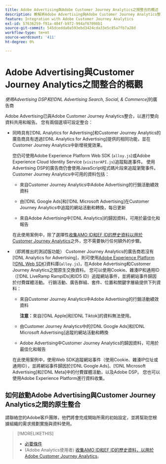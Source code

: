 ```yaml
---
title: Adobe Advertising與Adobe Customer Journey Analytics之間整合的概述
description: 瞭解將Adobe Advertising與Adobe Customer Journey Analytics整合的選項。
feature: Integration with Adobe Customer Journey Analytics
exl-id: 57636259-f91a-404f-b972-994af67098b1
source-git-commit: 545dcedda0a593ebd3424cda33e5c85a7fb7a28d
workflow-type: tm+mt
source-wordcount: '411'
ht-degree: 0%

---
```


# Adobe Advertising與Customer Journey Analytics之間整合的概觀

<!-- title? If I change, change refs throughout -->

*使用Advertising DSP和[!DNL Advertising Search, Social, & Commerce]*&#x200B;的廣告商

Adobe Advertising已與Adobe Customer Journey Analytics整合，以進行雙向資料共用和報告。 您有兩個選項可設定整合：

* 同時具有[!DNL Analytics for Advertising]和Customer Journey Analytics的廣告商具有透過[!DNL Analytics for Advertising]提供的相同功能，並在Customer Journey Analytics中新增視覺效果。

  您仍可使用Adobe Experience Platform Web SDK (`alloy.js`)或Adobe Experience Cloud Identity Service (`visitorAPI.js`)追蹤點進事件。 使用Advertising DSP的廣告商仍會使用JavaScript程式碼片段來追蹤瀏覽事件。 Customer Journey Analytics中可用的資料包括：

   * 來自Customer Journey Analytics中Adobe Advertising的行銷活動績效資料

   * 由[!DNL Google Ads]和[!DNL Microsoft Advertising]在Customer Journey Analytics中追蹤的網站活動和轉換，每日更新

   * 來自Adobe Advertising中[!DNL Analytics]的歸因資料，可用於最佳化和報告

  在此使用案例中，除了選擇性[收集AMO ID和EF ID的歷史資料以用於Customer Journey Analytics](/help/integrations/analytics/rvars-to-evars.md)之外，您不需要執行任何額外的步驟。

* （即將推出的測試版功能） Customer Journey Analytics的廣告商若沒有[!DNL Analytics for Advertising]，則可使用[Adobe Experience Platform [!DNL Web SDK]](https://experienceleague.adobe.com/docs/experience-platform/edge/home.html)資料庫(`alloy.js`)，在Adobe Advertising和Customer Journey Analytics之間原生交換資料。 您可以使用Cookie、雜湊IP和通用ID （[!DNL LiveRamp RampIDs]和ID5 ID）追蹤網站事件，並將網站事件歸因於付費媒體活動。 行銷活動、廣告群組、套件、位置和關鍵字層級提供下列資料：

   * 來自Customer Journey Analytics中Adobe Advertising的行銷活動績效資料

     **注意：**&#x200B;來自[!DNL Apple]和[!DNL Tiktok]的資料無法使用。

   * 由Customer Journey Analytics中的[!DNL Google Ads]和[!DNL Microsoft Advertising]追蹤的網站活動和轉換

   * Adobe Advertising中Customer Journey Analytics的歸因資料，可用於最佳化和報告

  在此使用案例中，使用Web SDK追蹤網站事件（使用Cookie、雜湊IP位址或通用ID），並將網站事件歸因於[!DNL Google Ads]、[!DNL Microsoft Advertising]和[!DNL Meta]中的付費媒體活動，以及Adobe DSP。 您也可以使用Adobe Experience Platform進行資料收集。

## 如何啟動Adobe Advertising與Customer Journey Analytics之間的原生整合

請聯絡您的Adobe客戶團隊，他們將會完成開始所需的初始設定，並將幫助您根據組織的需求規劃實施與資料使用。

>[!MORELIKETHIS]
>
>* [必要條件](prerequisites.md)
>* (Adobe Analytics使用者) [收集AMO ID和EF ID的歷史資料，以用於Adobe Customer Journey Analytics](/help/integrations/analytics/rvars-to-evars.md)。
